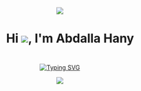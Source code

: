 <!-- Container div to center content -->
<div style="display: flex; justify-content: center; align-items: center; flex-direction: column; height: 100vh;">

  <!--horizontal divider(gradiant)-->
  <img src="https://user-images.githubusercontent.com/73097560/115834477-dbab4500-a447-11eb-908a-139a6edaec5c.gif">

  <!-- Centering the header -->
  <div id="user-content-toc">
<h1 align="center">	  
    <ul align="center">
      <summary>
Hi <img src="https://media.giphy.com/media/hvRJCLFzcasrR4ia7z/giphy.gif" width="40px" style="vertical-align: middle;">, I'm Abdalla Hany</h1>
      </summary>
    </ul>   
  </div>


  <!-- Typing SVG centered -->
  <p align="center">
    <a href="https://git.io/typing-svg"><img src="https://readme-typing-svg.demolab.com?font=Fira+Code&pause=1000&color=D2A306&center=true&vCenter=true&random=false&width=600&lines=Software+Engineer;Fresh+Graduated+Mechatronics+Engineer;Always+learning+new+things;Using+Software+as+a+solution+for+every+Problem" alt="Typing SVG" /></a>
  </p>

  <!--horizontal divider(gradiant)-->
  <img src="https://user-images.githubusercontent.com/73097560/115834477-dbab4500-a447-11eb-908a-139a6edaec5c.gif">
  
</div>

## <img src = "https://i.pinimg.com/originals/3f/7e/4e/3f7e4eff7c96e9fe4b8b4b1ff3f7bdb5.gif" width = 6.5%> About me

<img align="right" src="https://github.com/7oSkaaa/7oSkaaa/blob/main/Images/Right_Side.gif?raw=true" width=30%>

<br><br>
- 👨‍💻 I'm a Software Engineer Interested in `Embedded Bare Metal` and `Embedded linux`.
- :school: I am a `Fresh Graduate Mechatronics Engineer`.
- ✍🏻 I love using Software as a solution for every Problem.
- 🤓 Always learning new things.
- :thinking: I’m currently open for a new `job opportunity`, this is [MY RESUME](https://drive.google.com/file/d/1VBydo3sATCNfcVttpv6WO6KqB7h51ps8/view?usp=sharing).
<br>

 <img src="https://user-images.githubusercontent.com/73097560/115834477-dbab4500-a447-11eb-908a-139a6edaec5c.gif">

## <img src="https://raw.githubusercontent.com/0xAbdulKhalid/0xAbdulKhalid/main/assets/mdImages/handshake.gif" width="10%"> Connect with me
<p align="center">
	  &emsp;
	<a href="mailto:abdallahanyalsaid77@gmail.com"><img img src="https://img.shields.io/badge/Gmail-%23EA4335.svg?style=plastic&logo=Gmail&logoColor=white" alt="Gmail"width="120"/></a>
	  &emsp;
	<a href="https://github.com/abdalla-hany"><img src="https://img.shields.io/badge/github-%23181717.svg?style=plastic&logo=github&logoColor=white" alt="GitHub"width="130"/></a>
	  &emsp;
	<a href="https://wa.me/0201095316011"><img src="https://img.shields.io/badge/whatsapp-%2325D366.svg?style=plastic&logo=whatsapp&logoColor=white" alt="Whatsapp"width="150"/></a>
	  &emsp;
	<a href="https://www.linkedin.com/in/abdalla-hany-00b759205/"><img src="https://img.shields.io/badge/linkedin-%230A66C2.svg?style=plastic&logo=linkedin&logoColor=white" alt="LinkedIn"width="140"/></a>
	  &emsp;
	<a href="https://www.facebook.com/abdallajc8/"><img src="https://img.shields.io/badge/facebook-%231877F2.svg?style=plastic&logo=facebook&logoColor=white" alt="Facebook"width="150"/></a>
	  &emsp;
</p>


## <img src="https://media2.giphy.com/media/QssGEmpkyEOhBCb7e1/giphy.gif?cid=ecf05e47a0n3gi1bfqntqmob8g9aid1oyj2wr3ds3mg700bl&rid=giphy.gif" width ="3%"> My Skills

### <img src = "https://github.com/7oSkaaa/7oSkaaa/blob/main/Images/Programming_Languages.gif?raw=true" width=5%> Programming languages

<p align="center"> 
  &emsp; 
  <a href="https://www.cprogramming.com/" target="_blank"> 
    <img alt="C" src="https://img.shields.io/badge/C%20-%232370ED.svg?style=plastic&logo=c&logoColor=white"width="70"></a> 
  &emsp;
  <a href="https://www.w3schools.com/cpp/" target="_blank"> 
    <img alt="C++" src="https://img.shields.io/badge/C++%20-%2300599C.svg?style=plastic&logo=c%2B%2B&logoColor=white"width="110"></a> 
  &emsp;
   <a href="https://www.python.org" target="_blank">
    <img alt="Python" src="https://img.shields.io/badge/Python%20-%2314354C.svg?style=plastic&logo=python&logoColor=white"width="130"></a>
  &emsp;
   <a href="https://www.rust-lang.org/" target="_blank">
    <img alt="Rust" src="https://img.shields.io/badge/Rust%20-%23EA4335.svg?style=plastic&logo=Rust&logoColor=white"width="110"></a>	
</p>

 ### <img src = "https://github.com/7oSkaaa/7oSkaaa/blob/main/Images/Software_Tools.gif?raw=true" width=5%>  Software & Tools

<p align="center">
    <a href="#"><img alt="Git" src="https://img.shields.io/badge/Git%20-%23F05033.svg?style=plastic&logo=git&logoColor=white" width="80"></a>
    &emsp;
    <a href="#"><img alt="GitHub" src="https://img.shields.io/badge/github-%23181717.svg?style=plastic&logo=github&logoColor=white" width="120"></a>
    &emsp;
    <a href="#"><img alt="Google Sheets" src="https://img.shields.io/badge/Google%20Sheets%20-%2334A853.svg?style=plastic&logo=google%20sheets&logoColor=white" width="190"></a>
    &emsp;
    <a href="#"><img alt="CMake" src="https://img.shields.io/badge/Cmake-000000?style=plastic&logo=Cmake&logoColor=white" width="120"></a>
    &emsp;
    <a href="#"><img alt="makefile" src="https://img.shields.io/badge/makefile-025635?style=plastic&logo=GNU%20Make&logoColor=white" width="110"></a>
    &emsp;
    <a href="#"><img alt="Stack Overflow" src="https://img.shields.io/badge/-Stack%20Overflow-FE7A16?style=plastic&logo=stack-overflow&logoColor=white" width="180"></a>
    &emsp;
    <a href="#"><img alt="Geekf For Geeks" src="https://img.shields.io/badge/geeksforgeeks-%230F9D58.svg?style=plastic&logo=geeksforgeeks&logoColor=white" width="180"></a>
    &emsp;
<!--
    <a href="#"><img alt="JSON" img src="https://img.shields.io/badge/json-%23000000.svg?style=plastic&logo=json&logoColor=white" width="90"></a>
    &emsp;
	-->
    <a href="#"><img alt="bash script" src="https://img.shields.io/badge/bash%20script-%235586A4.svg?style=plastic&logo=GNU%20Bash&logoColor=white" width="150"></a>
    &emsp;
    <a href="#"><img alt="Docker" src="https://img.shields.io/badge/docker-%232370ED.svg?&style=plastic&logo=docker&logoColor=white" width="110"></a>
    &emsp;
</p>

 ### <img src="https://community.facer.io/uploads/default/original/3X/8/7/8714404dbc0e26b3989e51cd986d7b3e2ead3c83.gif" width=5%>  Embedded Systems Bare Metal

<p align="center">
   &emsp; 
    <a href="https://www.cprogramming.com/" target="_blank"> 
    <img alt="Embedded C" src="https://img.shields.io/badge/Embedded C%20-%232370ED.svg?style=plastic&logo=c&logoColor=white"width="150"></a> 
    &emsp; 
    <a href="https://www.microchip.com/en-us/products/microcontrollers-and-microprocessors/8-bit-mcus/avr-mcus"><img alt="Atmel Avr" src="https://img.shields.io/badge/Atmel%20AVR-%23F05033.svg?style=plastic&logo=Microchip&logoColor=white" width="120"></a>
    &emsp;
    <a href="https://www.arduino.cc/"><img alt="Arduino" src="https://img.shields.io/badge/Arduino%20-008b8b.svg?style=plastic&logo=arduino&logoColor=white" width="130"></a>
    &emsp;
    <a href="https://www.labcenter.com/"><img alt="Proteus" src="https://img.shields.io/badge/Proteus-00296f?style=plastic&logo=Proteus&logoColor=white" width="120"></a>
    &emsp;
    <a href="https://www.freertos.org/about-RTOS.html"><img alt="RTOS" src="https://img.shields.io/badge/RTOS-00de3b?style=plastic&logo=RTOS&logoColor=white" width="70"></a>
    &emsp;
    <a href="https://www.rohde-schwarz.com/us/products/test-and-measurement/essentials-test-equipment/digital-oscilloscopes/understanding-uart_254524.html#:~:text=UART%20stands%20for%20universal%20asynchronous,and%20receive%20in%20both%20directions."><img alt="UART" src="https://img.shields.io/badge/-UART-FE7A16?style=plastic&logo=UART&logoColor=white" width="70"></a>
    &emsp;
    <a href="https://learn.sparkfun.com/tutorials/i2c/all"><img alt="I2C" src="https://img.shields.io/badge/I2C-000000.svg?style=plastic&logo=I2C&logoColor=white" width="50"></a>
    &emsp;
    <a href="https://learn.sparkfun.com/tutorials/serial-peripheral-interface-spi/all"><img alt="SPI" src="https://img.shields.io/badge/SPI-%230F9D58.svg?style=plastic&logo=SPI&logoColor=white" width="50"></a>
    &emsp;
</p>

 ### <img src="https://media.licdn.com/dms/image/C5612AQG-hSatusSeDg/article-cover_image-shrink_600_2000/0/1610367140269?e=2147483647&v=beta&t=K-VGA1dezt2asOxlOs6oDcbl7SMURmvMbvzH8vXMCvY" width=5%>  Embedded Linux

<p align="center">
   &emsp; 
    <a href="https://www.raspberrypi.org/" target="_blank"> 
    <img alt="Raspberry Pi" src="https://img.shields.io/badge/Raspberry%20Pi-BC001A.svg?style=plastic&logo=Raspberry pi&logoColor=white"width="180"></a> 
    &emsp; 
    <a href="https://www.qemu.org/"><img alt="Qemu" src="https://img.shields.io/badge/Qemu-FF4600.svg?style=plastic&logo=Qemu&logoColor=white" width="120"></a>
    &emsp;
    <a href="https://www.yoctoproject.org/"><img alt="Yocto Project" src="https://img.shields.io/badge/Yocto%20Project-0056DA.svg?style=plastic&logo=yocto&logoColor=white" width="160"></a>
    &emsp;
</p>

 ### <img src="https://encrypted-tbn0.gstatic.com/images?q=tbn:ANd9GcRgA6mlZ4GMDgAfs1JtfKMIadntBjJXBDWV-xUr91-eWiu88KNtd2d5Z7KNMf121Rn9OEQ&usqp=CAU" width=5%>  Testing & Debugging

<p align="center">
   &emsp; 
    <a href="#" target="_blank"> 
    <img alt="Manual Testing" src="https://img.shields.io/badge/Manual%20Testing-9B8100.svg?style=plastic&logo=testing&logoColor=white"width="160"></a> 
    &emsp; 
    <a href="#"><img alt="Unit Testing" src="https://img.shields.io/badge/Unit%20Testing-BC001A.svg?style=plastic&logo=Unit Testing&logoColor=white" width="140"></a>
    &emsp;
    <a href="https://www.sourceware.org/gdb/"><img alt="GDB" src="https://img.shields.io/badge/GDB-585858.svg?style=plastic&logo=gnu&logoColor=white" width="100"></a>
    &emsp;
    <a href="https://valgrind.org/"><img alt="Valgrind" src="https://img.shields.io/badge/Valgrind-E6E900.svg?style=plastic&logo=valgrind&logoColor=white" width="100"></a>
    &emsp;
    <a href="https://www.doxygen.nl/"><img alt="Doxygen" src="https://img.shields.io/badge/Doxygen-0056DA.svg?style=plastic&logo=Doxygen&logoColor=white" width="140"></a>
    &emsp;
</p>

 ### <img src = "https://steemitimages.com/p/9RTqgzgfVW71fTRU48cXncZB7pmyTiTeiZpk4LMMXsJ9m752TZ4t73EEo7HMTcm8w43tPqSBoj?format=match&mode=fit" width=5%> IDEs
 
<p align="center">
  &emsp;
    <a href="#"><img alt="Visual Studio Code" src="https://img.shields.io/badge/Visual%20Studio%20Code-0078d7.svg?style=plastic&logo=visual-studio-code&logoColor=white" width="240"></a>
  &emsp;
    <a href="#"><img alt="code blocks" src="https://img.shields.io/badge/code%20blocks-%2366595C.svg?&style=plastic&logo=atom&logoColor=white" width="140"></a>
  &emsp;
    <a href="#"><img alt="Eclipse" src="https://img.shields.io/badge/eclipse%20ide-%232C2255.svg?&style=plastic&logo=eclipse%20ide&logoColor=white" width="160"/></a>
</p>

 ### <img src = "https://github.com/7oSkaaa/7oSkaaa/blob/main/Images/CP_PS.gif?raw=true" width=5%> Competitive Programming & Problem Solving
 
<p align="center">
  &emsp;
    <a href="https://codeforces.com/"><img alt = "Codeforces" src="https://img.shields.io/badge/codeforces%20-%231F8ACB.svg?style=plastic&logo=codeforces&logoColor=white" width="150"/></a>	
  &emsp;
    <a href="https://leetcode.com/u/abdallahanyalsaid77/"><img alt = "Leetcode" src="https://img.shields.io/badge/leetcode%20-%23FFA116.svg?style=plastic&logo=leetcode&logoColor=black" width="130"/></a>
  &emsp;
    <a href="https://www.hackerrank.com/profile/abdallahanyalsa1"><img alt = "hackerrank" src="https://img.shields.io/badge/hackerrank-%232EC866.svg?style=plastic&logo=hackerrank&logoColor=white" width="150"/></a>
  &emsp;
</p>

 ### <img src = "https://github.com/7oSkaaa/7oSkaaa/blob/main/Images/IDEs.gif?raw=true" width=5%>  Operating Systems
 
 
<p align="center">
  &emsp;
    <a href="#"><img src="https://img.shields.io/badge/Linux-FCC624?style=plastic&logo=linux&logoColor=black" width="110"></a>
  &emsp;
    <a href="#"><img src="https://img.shields.io/badge/Ubuntu-E95420?style=plastic&logo=ubuntu&logoColor=white" width="130"></a>
  &emsp;
    <a href="#"><img src="https://img.shields.io/badge/Windows-0078D6?style=plastic&logo=windows&logoColor=white" width="140"></a>
  &emsp;
</p>

 <img src="https://user-images.githubusercontent.com/73097560/115834477-dbab4500-a447-11eb-908a-139a6edaec5c.gif">

<p align = "center">
	<a href="https://github.com/piyushsuthar/github-readme-quotes"> <img alt = "Quote" src="https://quotes-github-readme.vercel.app/api?type=horizontal&theme=tokyonight&animation=grow_out_in&quoteCategory=programming">
		
</p>

 <img src="https://user-images.githubusercontent.com/73097560/115834477-dbab4500-a447-11eb-908a-139a6edaec5c.gif">


